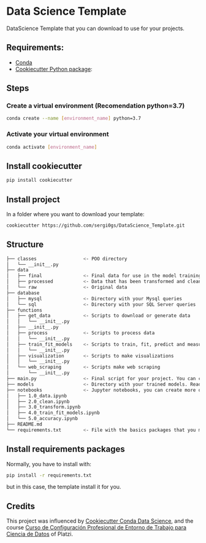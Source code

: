 # Data Science Template
DataScience Template that you can download to use for your projects.

## Requirements:

- [Conda](https://docs.conda.io/projects/conda/en/latest/user-guide/install/download.html)
- [Cookiecutter Python package](http://cookiecutter.readthedocs.org/en/latest/installation.html): 

## Steps
### Create a virtual environment (Recomendation python=3.7)
``` bash 
conda create --name [environment_name] python=3.7
```
### Activate your virtual environment
``` bash 
conda activate [environment_name] 
```
## Install cookiecutter
``` bash 
pip install cookiecutter
```
## Install project
In a folder where you want to download your template:

```bash
cookiecutter https://github.com/sergi0gs/DataScience_Template.git
```

## Structure
```bash
├── classes                 <- POO directory
│   └── __init__.py
├── data                    
│   ├── final               <- Final data for use in the model training
│   ├── processed           <- Data that has been transformed and cleaned.
│   └── raw                 <- Original data
├── database
│   ├── mysql               <- Directory with your Mysql queries
│   └── sql                 <- Directory with your SQL Server queries
├── functions
│   ├── get_data            <- Scripts to download or generate data
│   │   └── __init__.py
│   ├── __init__.py
│   ├── process             <- Scripts to process data
│   │   └── __init__.py
│   ├── train_fit_models    <- Scripts to train, fit, predict and measure your accuracy.
│   │   └── __init__.py
│   ├── visualization       <- Scripts to make visualizations
│   │   └── __init__.py
│   └── web_scraping        <- Scripts make web scraping
│       └── __init__.py
├── main.py                 <- Final script for your project. You can create more if you want to separate process
├── models                  <- Directory with your trained models. Ready to implement
├── notebooks               <- Jupyter notebooks, you can create more of it if needed
│   ├── 1.0_data.ipynb
│   ├── 2.0_clean.ipynb
│   ├── 3.0_transform.ipynb
│   ├── 4.0_train_fit_models.ipynb
│   └── 5.0_accuracy.ipynb
├── README.md               
└── requirements.txt        <- File with the basics packages that you maybe need
```

## Install requirements packages
Normally, you have to install with:
```bash
pip install -r requirements.txt
```
but in this case, the template install it for you.

## Credits

This project was influenced by [Cookiecutter Conda Data Science](https://github.com/jvelezmagic/cookiecutter-conda-data-sciencee), and the course [Curso de Configuración Profesional de Entorno de Trabajo para Ciencia de Datos](https://platzi.com/cursos/entorno-ciencia-datos/) of Platzi.
